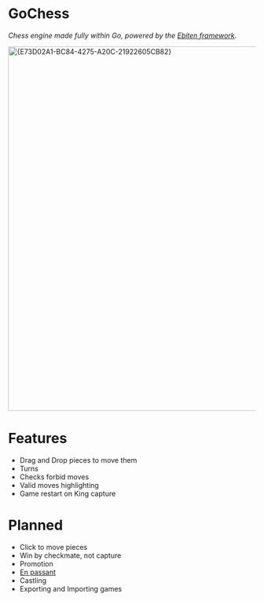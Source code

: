 # GoChess
*Chess engine made fully within Go, powered by the [Ebiten framework](https://ebitengine.org/)*.

<img width="742" alt="{E73D02A1-BC84-4275-A20C-21922605CB82}" src="https://github.com/user-attachments/assets/52633390-50bc-4dd7-8568-35faad86ada8" />

# Features
- Drag and Drop pieces to move them
- Turns
- Checks forbid moves
- Valid moves highlighting
- Game restart on King capture

# Planned
- Click to move pieces
- Win by checkmate, not capture
- Promotion
- [En passant](https://www.google.com/search?q=en+passant)
- Castling
- Exporting and Importing games
